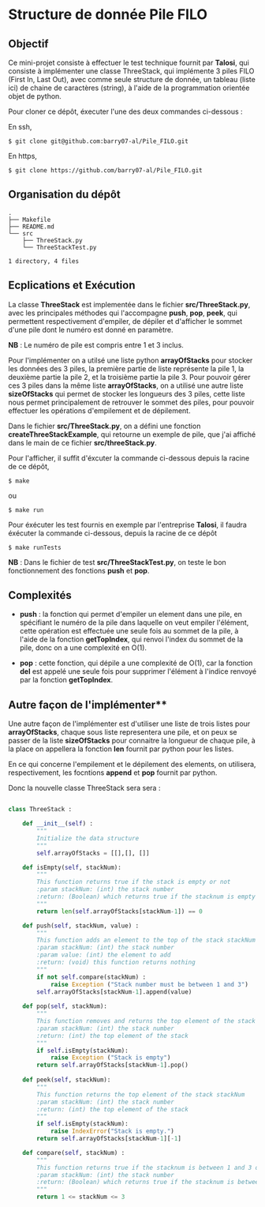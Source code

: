 # Structure de donnée Pile FILO

## Objectif

Ce mini-projet consiste à effectuer le test technique fournit par **Talosi**, qui consiste à implémenter une classe ThreeStack, qui implémente 3 piles FILO (First In, Last Out), avec comme seule structure de donnée, un tableau (liste ici) de chaine de caractères (string), à l'aide de la programmation orientée objet de python.

Pour cloner ce dépôt, éxecuter l'une des deux commandes ci-dessous :

En ssh,
```console
$ git clone git@github.com:barry07-al/Pile_FILO.git
```

En https,
```console
$ git clone https://github.com/barry07-al/Pile_FILO.git
```

## Organisation du dépôt

```console
.
├── Makefile
├── README.md
└── src
    ├── ThreeStack.py
    └── ThreeStackTest.py

1 directory, 4 files
```

## Ecplications et Exécution

La classe **ThreeStack** est implementée dans le fichier **src/ThreeStack.py**, avec les principales méthodes qui l'accompagne **push**, **pop**, **peek**, qui permettent respectivement d'empiler, de dépiler et d'afficher le sommet d'une pile dont le numéro est donné en paramètre.

**NB** : Le numéro de pile est compris entre 1 et 3 inclus.

Pour l'implémenter on a utilsé une liste python **arrayOfStacks** pour stocker les données des 3 piles, la première partie de liste représente la pile 1, la deuxième partie la pile 2, et la troisième partie la pile 3. Pour pouvoir gérer ces 3 piles dans la même liste **arrayOfStacks**, on a utilisé une autre liste **sizeOfStacks** qui permet de stocker les longueurs des 3 piles, cette liste nous permet principalement de retrouver le sommet des piles, pour pouvoir effectuer les opérations d'empilement et de dépilement.


Dans le fichier **src/ThreeStack.py**, on a défini une fonction **createThreeStackExample**, qui retourne un exemple de pile, que j'ai affiché dans le main de ce fichier **src/threeStack.py**.

Pour l'afficher, il suffit d'éxcuter la commande ci-dessous depuis la racine de ce dépôt,

```console
$ make
```

ou

```console
$ make run
```

Pour éxécuter les test fournis en exemple par l'entreprise **Talosi**, il faudra éxécuter la commande ci-dessous, depuis la racine de ce dépôt

```console
$ make runTests
```

**NB** : Dans le fichier de test **src/ThreeStackTest.py**, on teste le bon fonctionnement des fonctions **push** et **pop**.

## Complexités

- **push** : la fonction qui permet d'empiler un element dans une pile, en spécifiant le numéro de la pile dans laquelle on veut empiler l'élément, cette opération est effectuée une seule fois au sommet de la pile, à l'aide de la fonction **getTopIndex**, qui renvoi l'index du sommet de la pile, donc on a une complexité en O(1).

- **pop** : cette fonction, qui dépile a une complexité de O(1), car la fonction **del** est appelé une seule fois pour supprimer l'élément à l'indice renvoyé par la fonction **getTopIndex**.

## Autre façon de l'implémenter**

Une autre façon de l'implémenter est d'utiliser une liste de trois listes pour **arrayOfStacks**, chaque sous liste representera une pile, et on peux se passer de la liste **sizeOfStacks** pour connaitre la longueur de chaque pile, à la place on appellera la fonction **len** fournit par python pour les listes.

En ce qui concerne l'empilement et le dépilement des elements, on utilisera, respectivement, les focntions **append** et **pop** fournit par python.

Donc la nouvelle classe ThreeStack sera sera :

```python

class ThreeStack :

    def __init__(self) :
        """
        Initialize the data structure
        """
        self.arrayOfStacks = [[],[], []]

    def isEmpty(self, stackNum):
        """
        This function returns true if the stack is empty or not
        :param stackNum: (int) the stack number
        :return: (Boolean) which returns true if the stacknum is empty
        """
        return len(self.arrayOfStacks[stackNum-1]) == 0

    def push(self, stackNum, value) :
        """
        This function adds an element to the top of the stack stackNum
        :param stackNum: (int) the stack number
        :param value: (int) the element to add
        :return: (void) this function returns nothing
        """
        if not self.compare(stackNum) :
            raise Exception ("Stack number must be between 1 and 3")
        self.arrayOfStacks[stackNum-1].append(value)
    
    def pop(self, stackNum):
        """
        This function removes and returns the top element of the stack stackNum
        :param stackNum: (int) the stack number
        :return: (int) the top element of the stack
        """
        if self.isEmpty(stackNum):
            raise Exception ("Stack is empty")
        return self.arrayOfStacks[stackNum-1].pop()
    
    def peek(self, stackNum):
        """
        This function returns the top element of the stack stackNum
        :param stackNum: (int) the stack number
        :return: (int) the top element of the stack
        """
        if self.isEmpty(stackNum):
            raise IndexError("Stack is empty.")
        return self.arrayOfStacks[stackNum-1][-1]

    def compare(self, stackNum) :
        """
        This function returns true if the stacknum is between 1 and 3 or false otherwise
        :param stackNum: (int) the stack number
        :return: (Boolean) which returns true if the stacknum is between 1 and 3 and false otherwise
        """
        return 1 <= stackNum <= 3
```